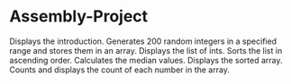 # Assembly-Project

Displays the introduction. Generates 200 random integers in a specified range and stores them in an array. Displays the list of ints. Sorts the list in ascending order. Calculates the median values. Displays the sorted array. Counts and displays the count of each number in the array.
